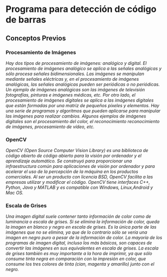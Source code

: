 # Programa para detección de código de barras

## Conceptos Previos

### Procesamiento de Imágenes

_Hay dos tipos de procesamiento de imágenes: analógico y digital. El procesamiento de imágenes analógico se aplica a las señales analógicas y sólo procesa señales bidimensionales. Las imágenes se manipulan mediante señales eléctricas y, en el procesamiento de imágenes analógicas, las señales analógicas pueden ser periódicas o no periódicas. Un ejemplo de imágenes analógicas son las imágenes de televisión fotografías, pinturas e imágenes médicas, etc. Por otro lado, el procesamiento de imágenes digitales se aplica a las imágenes digitales que están formadas por una matriz de pequeños píxeles y elementos. Hay una serie de programas y algoritmos que pueden aplicarse para manipular las imágenes para realizar cambios. Algunos ejemplos de imágenes digitales son el procesamiento del color, el reconocimiento reconocimiento de imágenes, procesamiento de vídeo, etc._


### OpenCV

_OpenCV (Open Source Computer Vision Library) es una biblioteca de código abierto de código abierto para la visión por ordenador y el aprendizaje automático. Se construyó para proporcionar una infraestructura común para
aplicaciones de visión por ordenador y para acelerar el uso de la percepción de la máquina en los productos comerciales. Al ser un producto con licencia BSD, OpenCV facilita a las empresas utilizar y modificar el código. OpenCV tiene interfaces C++, Python, Java y MATLAB y es compatible con Windows, Linux,Android y Mac OS._

### Escala de Grises

_Una imagen digital suele contener tanto información de color como de luminancia o escala de grises. Si se elimina la información de color, queda la imagen en blanco y negro en escala de grises. Es la única parte de las imágenes que no se elimina, ya que de lo contrario sólo se vería una imagen en negro puro a pesar de la información de color. La mayoría de los programas de imagen digital, incluso los más básicos, son capaces de convertir las imágenes en sus equivalentes en escala de grises. La escala de grises también es muy importante a la hora de imprimir, ya que sólo consume tinta negra en comparación con la impresión en color, que consume los tres colores de tinta (cian, magenta y amarillo) junto con el negro._
